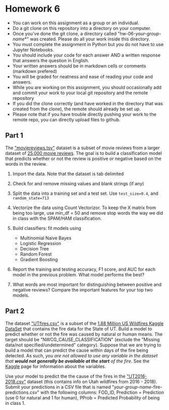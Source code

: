 # Homework 6

* You can work on this assignment as a group or an individual.
* Do a git clone on this repository into a directory on your computer.
* Once you've done the git clone, a directory called "hw-06-*your-group-name**" was created. Please do all your work inside this directory.
* You must complete the assignment in Python but you do not have to use Jupyter Notebooks.
* You should include your code for each answer AND a written response that answers the question in English.
* Your written answers should be in markdown cells or comments (markdown prefered)
* You will be graded for neatness and ease of reading your code and answers.
* While you are working on this assignment, you should occasionally add and commit your work to your local git repository and the remote repository
* If you did the clone correctly (and have worked in the directory that was created from the clone), the remote should already be set up.
* Please note that if you have trouble directly pushing your work to the remote repo, you can directly upload files to github.

## Part 1

The ["moviereviews.tsv"](https://github.com/stat426-fall2021/hw-06-data) dataset is a subset of movie reviews from a larger dataset
of [25,000 movie reviews](http://ai.stanford.edu/~amaas/data/sentiment/). The goal is to build a classification model that predicts whether or not the review is positive or negative based on the words in the review.

1.  Import the data.  Note that the dataset is tab delimited   
2. Check for and remove missing values and blank strings (if any)   
3. Split the data into a training set and a test set.  Use `test_size=0.4`, and `random_state=713`  
4.  Vectorize the data using Count Vectorizor.  To keep the X matrix from being too large, use min_df = 50 and remove stop words the way we did in class with the SPAM/HAM classification.
   
5.  Build classifiers:  fit models using
     * Multinomial Naive Bayes
     * Logistic Regression
     * Decision Tree
     * Random Forest
     * Gradient Boosting

6. Report the training and testing accuracy, F1 score, and AUC for each model in the previous problem.  What model performs the best?   

7.  What words are most important for distinguishing between positive and negative reviews? Compare the important features for your top two models.


## Part 2

The dataset ["UTfires.csv"](https://github.com/stat426-fall2021/hw-06-data) is a subset of the [1.88 Million US Wildfires Kaggle DataSet](https://www.kaggle.com/rtatman/188-million-us-wildfires) that contains the fire data for the State of UT.  Build a model to predict whether or not the fire was caused by natural or human means.  The target should be "NWCG_CAUSE_CLASSIFICATION" (exclude the "Missing data/not specified/undetermined" category).  Suppose that we are trying to build a model that can predict the cause within days of the fire being detected.  As such, *you are not allowed to use any variable in the dataset that **would not generally be available at the start** of the fire*.  See the [Kaggle](https://www.kaggle.com/rtatman/188-million-us-wildfires) page for information about the variables.   

Use your model to predict the the cause of the fires in the ["UT2016-2018.csv"](https://github.com/stat426-fall2021/hw-06-data) dataset (this contains info on Utah wildfires from 2016 - 2018).  Submit your predictions in a CSV file that is named "*your-group-name*-fire-predictions.csv" with the following columns:  FOD_ID, Prediction = Prediction (use 0 for natural and 1 for human), PProb = Predicted Probability of being in class 1.  

